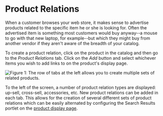 # Product Relations

When a customer browses your web store, it makes sense to advertise products
related to the specific item he or she is looking for. Often the advertised item
is something most customers would buy anyway--a mouse to go with that new
laptop, for example--but which they might buy from another vendor if they aren't
aware of the breadth of your catalog.

To create a product relation, click on the product in the catalog and then go to
the *Product Relations* tab. Click on the *Add* button and select whichever
items you wish to add links to on the product's display page.

![Figure 1: The row of tabs at the left allows you to create multiple sets of related products.](../../../../images/product-relations.png)

To the left of the screen, a number of product relation types are displayed:
up-sell, cross-sell, accessories, etc. New product relations can be added in
each tab. This allows for the creation of several different sets of product
relations which can be easily alternated by configuring the Search Results
portlet on the [product display page](discover/portal/-knowledge_base/7-1/product-detail-page).

<!--Ok. To create your own type, go into Control panel/system
settings/category.commerce/Product relation types. Add as many types as you want
and call them what you want-they all work the same way. To determine which type
will be displayed, configure the search results portal on the product detail
page. Not sure yet whether this can be customized by individual product or if
you have to have individual pages to do that.-->

